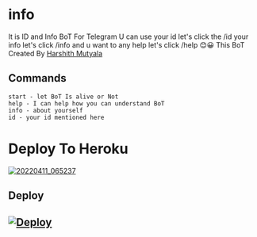 # info
It is ID and Info BoT For Telegram U can use your id let's click  the /id your info let's click /info and u want to any help let's click  /help 😊😀 This BoT Created By [Harshith Mutyala](https://t.me/Harshith_Mutyala)

## Commands
 ```MH
start - let BoT Is alive or Not
help - I can help how you can understand BoT
info - about yourself 
id - your id mentioned here
```

# Deploy To Heroku 
[![20220411_065237](https://user-images.githubusercontent.com/91818980/162686070-c0064258-1f97-4ddd-b3f4-87f7524cdaf0.png)](https://heroku.com/deploy)

## Deploy

## [![Deploy](https://www.herokucdn.com/deploy/button.svg)](https://heroku.com/deploy)

